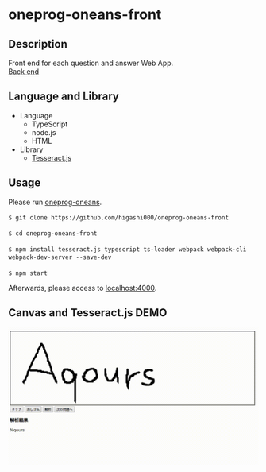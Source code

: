 # oneprog-oneans-front

## Description
Front end for each question and answer Web App.<br>
[Back end](https://github.com/higashi000/oneprog-oneans)

## Language and Library
- Language
  - TypeScript
  - node.js
  - HTML
- Library
  - [Tesseract.js](https://tesseract.projectnaptha.com/)

## Usage
Please run [oneprog-oneans](https://higashi000/oneprog-oneans).

```
$ git clone https://github.com/higashi000/oneprog-oneans-front

$ cd oneprog-oneans-front

$ npm install tesseract.js typescript ts-loader webpack webpack-cli webpack-dev-server --save-dev

$ npm start
```

Afterwards, please access to [localhost:4000](http://localhost:4000).

## Canvas and Tesseract.js DEMO
![demo](https://github.com/higashi000/oneprog-oneans-front/blob/master/canvas_tesseractjs.gif)
